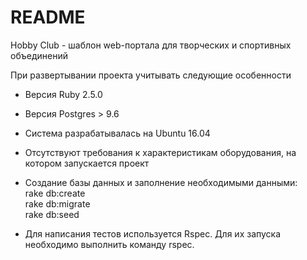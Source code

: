 # README

Hobby Club - шаблон web-портала для творческих и спортивных объединений

При развертывании проекта учитывать следующие особенности

* Версия Ruby 2.5.0

* Версия Postgres > 9.6

* Система разрабатывалась на Ubuntu 16.04

* Отсутствуют требования к характеристикам оборудования, на котором запускается проект

* Создание базы данных и заполнение необходимыми данными:<br>
  rake db:create<br>
  rake db:migrate<br>
  rake db:seed

* Для написания тестов используется Rspec. Для их запуска необходимо выполнить команду rspec.

